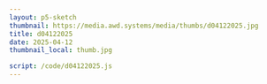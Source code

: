 ```yaml
---
layout: p5-sketch
thumbnail: https://media.awd.systems/media/thumbs/d04122025.jpg
title: d04122025
date: 2025-04-12
thumbnail_local: thumb.jpg

script: /code/d04122025.js
---
```

